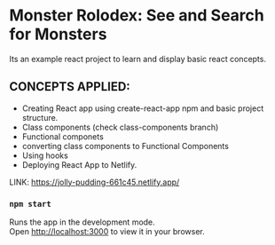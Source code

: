 # Monster Rolodex: See and Search for Monsters

Its an example react project to learn and display basic react concepts.

CONCEPTS APPLIED:
----------------
- Creating React app using create-react-app npm and basic project structure.
- Class components (check class-components branch)
- Functional componets
- converting class components to Functional Components
- Using hooks
- Deploying React App to Netlify.

LINK: https://jolly-pudding-661c45.netlify.app/

### `npm start`

Runs the app in the development mode.\
Open [http://localhost:3000](http://localhost:3000) to view it in your browser.

